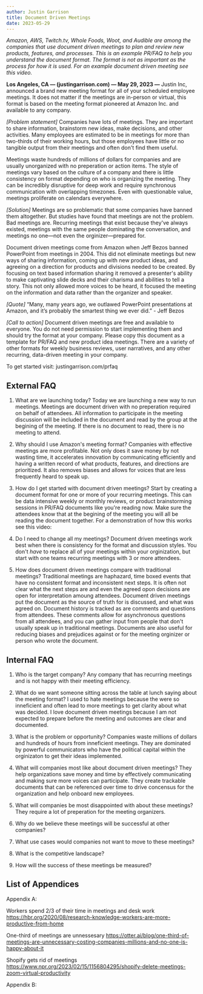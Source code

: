 ```yaml
---
author: Justin Garrison
title: Document Driven Meetings
date: 2023-05-29
---
```

_Amazon, AWS, Twitch.tv, Whole Foods, Woot, and Audible are among the companies that use document driven meetings to plan and review new products, features, and processes. This is an example PR/FAQ to help you understand the document format. The format is not as important as the process for how it is used. For an example document driven meeting see this video._

**Los Angeles, CA — (justingarrison.com) — May 29, 2023 —** Justin Inc, announced a brand new meeting format for all of your scheduled employee meetings. It does not matter if the meetings are in-person or virtual, this format is based on the meeting format pioneered at Amazon Inc. and available to any company.

_[Problem statement]_ Companies have lots of meetings. They are important to share information, brainstorm new ideas, make decisions, and other activities. Many employees are estimated to be in meetings for more than two-thirds of their working hours, but those employees have little or no tangible output from their meetings and often don't find them useful.

Meetings waste hundreds of millions of dollars for companies and are usually unorganized with no preperation or action items. The style of meetings vary based on the culture of a company and there is little consistency on format depending on who is organizing the meeting. They can be incredibly disruptive for deep work and require synchronous communication with overlapping timezones. Even with questionable value, meetings proliferate on calendars everywhere.

_[Solution]_ Meetings are so problematic that some companies have banned them altogether. But studies have found that meetings are not the problem. Bad meetings are. Recurring meetings that exist because they've always existed, meetings with the same people dominating the conversation, and meetings no one—not even the orginizer—prepared for.

Document driven meetings come from Amazon when Jeff Bezos banned PowerPoint from meetings in 2004. This did not eliminate meetings but new ways of sharing information, coming up with new product ideas, and agreeing on a direction for products and divisions needed to be created. By focusing on text based information sharing it removed a presenter's ability to make captivating slide decks and their charisma and abilities to tell a story. This not only allowed more voices to be heard, it focused the meeting on the information and data rather than the organizer and speaker.

_[Quote]_ “Many, many years ago, we outlawed PowerPoint presentations at Amazon, and it’s probably the smartest thing we ever did.” - Jeff Bezos

_[Call to action]_ Document driven meetings are free and available to everyone. You do not need permission to start implementing them and should try the format at your company. Please copy this document as a template for PR/FAQ and new product idea meetings. There are a variety of other formats for weekly business reviews, user narratives, and any other recurring, data-driven meeting in your company.

To get started visit: justingarrison.com/prfaq

## External FAQ

1. What are we launching today?
Today we are launching a new way to run meetings. Meetings are document driven with no preperation required on behalf of attendees. All information to participate in the meeting discussion will be included in the document and read by the group at the begining of the meeting. If there is no document to read, there is no meeting to attend.

2. Why should I use Amazon's meeting format?
Companies with effective meetings are more profitable. Not only does it save money by not wasting time, it accelerates innovation by communicating efficiently and having a written record of what products, features, and directions are prioritized. It also removes biases and allows for voices that are less frequently heard to speak up.

3. How do I get started with document driven meetings?
Start by creating a document format for one or more of your recurring meetings. This can be data intensive weekly or monthly reviews, or product brainstorming sessions in PR/FAQ documents like you're reading now. Make sure the attendees know that at the begining of the meeting you will all be reading the document together. For a demonstration of how this works see this video: 

4. Do I need to change all my meetings?
Document driven meetings work best when there is consistency for the format and discussion styles. You don't _have_ to replace all of your meetings within your orginization, but start with one teams recurring meetings with 3 or more attendees.

5. How does document driven meetings compare with traditional meetings?
Traditional meetings are haphazard, time boxed events that have no consistent format and inconsistent next steps. It is often not clear what the next steps are and even the agreed opon decisions are open for interpretation amoung attendees.
Document driven meetings put the document as the source of truth for is discussed, and what was agreed on. Document history is tracked as are comments and questions from attendees. These comments allow for asynchronous questions from all attendees, and you can gather input from people that don't usually speak up in traditional meetings. Documents are also useful for reducing biases and prejudices against or for the meeting orginizer or person who wrote the document.

## Internal FAQ

1. Who is the target company?
Any company that has recurring meetings and is not happy with their meeting efficiency.

2. What do we want someone sitting across the table at lunch saying about the meeting format?
I used to hate meetings because the were so inneficient and often lead to more meetings to get clarity about what was decided. I love document driven meetings because I am not expected to prepare before the meeting and outcomes are clear and documented.

3. What is the problem or opportunity?
Companies waste millions of dollars and hundreds of hours from inneficient meetings. They are dominated by powerful communicators who have the political capital within the orginizaton to get their ideas implemented.

4. What will companies most like about document driven meetings?
They help organizations save money and time by effectively communicating and making sure more voices can participate. They create trackable documents that can be referenced over time to drive concensus for the organization and help onboard new employees.

5. What will companies be most disappointed with about these meetings?
They require a lot of preperation for the meeting organizers. 

6. Why do we believe these meetings will be successful at other companies?

7. What use cases would companies not want to move to these meetings?

8. What is the competitive landscape?

9. How will the success of these meetings be measured?

## List of Appendices

Appendix A:

Workers spend 2/3 of their time in meetings and desk work https://hbr.org/2020/08/research-knowledge-workers-are-more-productive-from-home

One-third of meetings are unnessesary https://otter.ai/blog/one-third-of-meetings-are-unnecessary-costing-companies-millions-and-no-one-is-happy-about-it

Shopify gets rid of meetings https://www.npr.org/2023/02/15/1156804295/shopify-delete-meetings-zoom-virtual-productivity

Appendix B:
